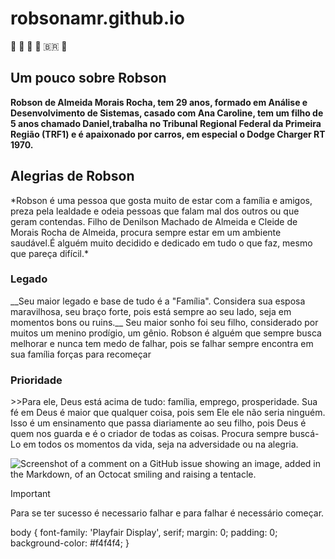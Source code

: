 # robsonamr.github.io
🍋 📧 🥇 🎱 🇧🇷 🏈

## Um pouco sobre Robson 
**Robson de Almeida Morais Rocha, tem 29 anos, formado em Análise e Desenvolvimento de Sistemas,
casado com Ana Caroline, tem um filho de 5 anos chamado Daniel,trabalha no Tribunal Regional Federal da Primeira Região (TRF1) e é apaixonado por carros, em especial o Dodge Charger RT 1970.**    
 
 <h2>Alegrias de Robson</h2> 
*Robson é uma pessoa que gosta muito de estar com a família e amigos, preza pela lealdade e 
  odeia pessoas que falam mal dos outros ou que geram contendas. Filho de Denilson Machado de Almeida e Cleide de Morais Rocha de Almeida,
  procura sempre estar em um ambiente saudável.É alguém muito decidido e dedicado em tudo o que faz, mesmo que pareça difícil.*
  
  <h3>Legado</h3>
   __Seu maior legado e base de tudo é a "Família". Considera sua esposa maravilhosa,
      seu braço forte, pois está sempre ao seu lado, seja em momentos bons ou ruins.__
      Seu maior sonho foi seu filho, considerado por muitos um menino prodígio, um gênio.
      Robson é alguém que sempre busca melhorar e nunca tem medo de falhar, pois se falhar sempre encontra em sua família forças para recomeçar
  
  <h3>Prioridade</h3>
   >>Para ele, Deus está acima de tudo: família, emprego, prosperidade. Sua fé em Deus é maior que qualquer coisa, 
      pois sem Ele ele não seria ninguém. Isso é um ensinamento que passa diariamente ao seu filho,
      pois Deus é quem nos guarda e é o criador de todas as coisas. Procura sempre buscá-Lo em todos os momentos da vida, seja na adversidade ou na alegria.

![Screenshot of a comment on a GitHub issue showing an image, added in the Markdown, of an Octocat smiling and raising a tentacle.](https://myoctocat.com/assets/images/base-octocat.svg)

> [!IMPORTANT]
> Para se ter sucesso é necessario falhar e para falhar é necessário começar.

body {
  font-family: 'Playfair Display', serif;
  margin: 0;
  padding: 0;
  background-color: #f4f4f4;
}
